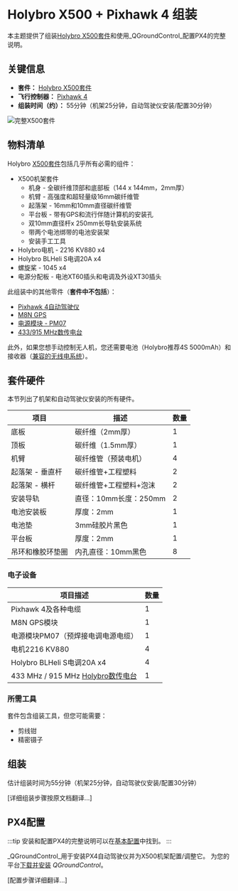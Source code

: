 # Holybro X500 + Pixhawk 4 组装

本主题提供了组装[Holybro X500套件](https://holybro.com/collections/x500-kits)和使用_QGroundControl_配置PX4的完整说明。

## 关键信息

- **套件：** [Holybro X500套件](https://holybro.com/collections/x500-kits)
- **飞行控制器：** [Pixhawk 4](../flight_controller/pixhawk4.md)
- **组装时间（约）：** 55分钟（机架25分钟，自动驾驶仪安装/配置30分钟）

![完整X500套件](../../assets/airframes/multicopter/x500_holybro_pixhawk4/x500_hero.png)

## 物料清单

Holybro [X500套件](https://holybro.com/collections/x500-kits)包括几乎所有必需的组件：

- X500机架套件
  - 机身 - 全碳纤维顶部和底部板（144 x 144mm，2mm厚）
  - 机臂 - 高强度和超轻量级16mm碳纤维管
  - 起落架 - 16mm和10mm直径碳纤维管
  - 平台板 - 带有GPS和流行伴随计算机的安装孔
  - 双10mm直径杆x 250mm长导轨安装系统
  - 带两个电池绑带的电池安装架
  - 安装手工工具
- Holybro电机 - 2216 KV880 x4
- Holybro BLHeli S电调20A x4
- 螺旋桨 - 1045 x4
- 电源分配板 - 电池XT60插头和电调及外设XT30插头

此组装中的其他零件（**套件中不包括**）：

- [Pixhawk 4自动驾驶仪](../flight_controller/pixhawk4.md)
- [M8N GPS](https://holybro.com/products/m8n-gps)
- [电源模块 - PM07](../power_module/holybro_pm07_pixhawk4_power_module.md)
- [433/915 MHz数传电台](../telemetry/holybro_sik_radio.md)

此外，如果您想手动控制无人机，您还需要电池（Holybro推荐4S 5000mAh）和接收器（[兼容的无线电系统](../getting_started/rc_transmitter_receiver.md)）。

## 套件硬件

本节列出了机架和自动驾驶仪安装的所有硬件。

| 项目              | 描述                      | 数量 |
| ---------------- | ------------------------ | ---- |
| 底板             | 碳纤维（2mm厚）           | 1    |
| 顶板             | 碳纤维（1.5mm厚）         | 1    |
| 机臂             | 碳纤维管（预装电机）       | 4    |
| 起落架 - 垂直杆   | 碳纤维管+工程塑料         | 2    |
| 起落架 - 横杆     | 碳纤维管+工程塑料+泡沫    | 2    |
| 安装导轨          | 直径：10mm长度：250mm    | 2    |
| 电池安装板        | 厚度：2mm                | 1    |
| 电池垫           | 3mm硅胶片黑色             | 1    |
| 平台板           | 厚度：2mm                | 1    |
| 吊环和橡胶环垫圈  | 内孔直径：10mm黑色        | 8    |

### 电子设备

| 项目描述                                                           | 数量 |
| ----------------------------------------------------------------- | ---- |
| Pixhawk 4及各种电缆                                                | 1    |
| M8N GPS模块                                                        | 1    |
| 电源模块PM07（预焊接电调电源电缆）                                 | 1    |
| 电机2216 KV880                                                     | 4    |
| Holybro BLHeli S电调20A x4                                         | 4    |
| 433 MHz / 915 MHz [Holybro数传电台](../telemetry/holybro_sik_radio.md) | 1    |

### 所需工具

套件包含组装工具，但您可能需要：

- 剪线钳
- 精密镊子

## 组装

估计组装时间为55分钟（机架25分钟，自动驾驶仪安装/配置30分钟）

[详细组装步骤按原文档翻译...]

## PX4配置

:::tip
安装和配置PX4的完整说明可以在[基本配置](../config/index.md)中找到。
:::

_QGroundControl_用于安装PX4自动驾驶仪并为X500机架配置/调整它。
为您的平台[下载并安装](https://docs.qgroundcontrol.com/master/en/qgc-user-guide/getting_started/download_and_install.html) _QGroundControl_。

[配置步骤详细翻译...]
